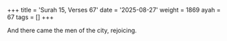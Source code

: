 +++
title = 'Surah 15, Verses 67'
date = '2025-08-27'
weight = 1869
ayah = 67
tags = []
+++

And there came the men of the city, rejoicing.